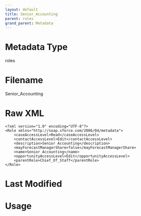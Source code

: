 ```yaml
---
layout: default
title: Senior_Accounting
parent: roles
grand_parent: Metadata
---
```

# Metadata Type
roles


# Filename 
Senior_Accounting


# Raw XML
```
<?xml version="1.0" encoding="UTF-8"?>
<Role xmlns="http://soap.sforce.com/2006/04/metadata">
    <caseAccessLevel>Read</caseAccessLevel>
    <contactAccessLevel>Edit</contactAccessLevel>
    <description>Senior Accounting</description>
    <mayForecastManagerShare>false</mayForecastManagerShare>
    <name>Senior Accounting</name>
    <opportunityAccessLevel>Edit</opportunityAccessLevel>
    <parentRole>Chief_Of_Staff</parentRole>
</Role>
```


# Last Modified


# Usage
